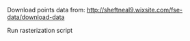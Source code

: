 Download points data from:
http://sheftneal9.wixsite.com/fse-data/download-data

Run rasterization script
